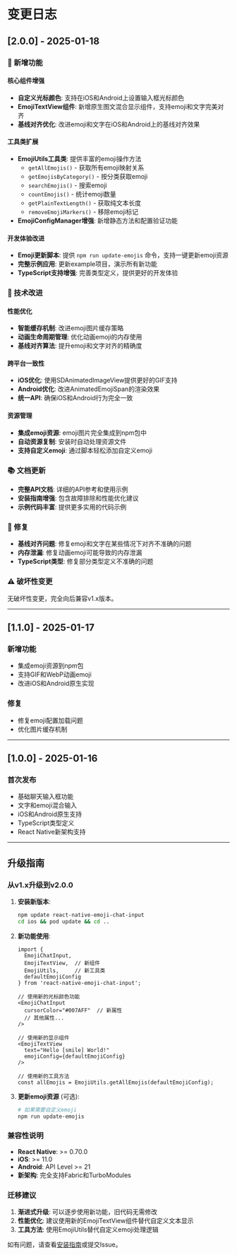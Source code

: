 # 变更日志

## [2.0.0] - 2025-01-18

### 🎉 新增功能

#### 核心组件增强
- **自定义光标颜色**: 支持在iOS和Android上设置输入框光标颜色
- **EmojiTextView组件**: 新增原生图文混合显示组件，支持emoji和文字完美对齐
- **基线对齐优化**: 改进emoji和文字在iOS和Android上的基线对齐效果

#### 工具类扩展
- **EmojiUtils工具类**: 提供丰富的emoji操作方法
  - `getAllEmojis()` - 获取所有emoji映射关系
  - `getEmojisByCategory()` - 按分类获取emoji
  - `searchEmojis()` - 搜索emoji
  - `countEmojis()` - 统计emoji数量
  - `getPlainTextLength()` - 获取纯文本长度
  - `removeEmojiMarkers()` - 移除emoji标记
- **EmojiConfigManager增强**: 新增静态方法和配置验证功能

#### 开发体验改进
- **Emoji更新脚本**: 提供 `npm run update-emojis` 命令，支持一键更新emoji资源
- **完整示例应用**: 更新example项目，演示所有新功能
- **TypeScript支持增强**: 完善类型定义，提供更好的开发体验

### 🔧 技术改进

#### 性能优化
- **智能缓存机制**: 改进emoji图片缓存策略
- **动画生命周期管理**: 优化动画emoji的内存使用
- **基线对齐算法**: 提升emoji和文字对齐的精确度

#### 跨平台一致性
- **iOS优化**: 使用SDAnimatedImageView提供更好的GIF支持
- **Android优化**: 改进AnimatedEmojiSpan的渲染效果
- **统一API**: 确保iOS和Android行为完全一致

#### 资源管理
- **集成emoji资源**: emoji图片完全集成到npm包中
- **自动资源复制**: 安装时自动处理资源文件
- **支持自定义emoji**: 通过脚本轻松添加自定义emoji

### 📚 文档更新

- **完整API文档**: 详细的API参考和使用示例
- **安装指南增强**: 包含故障排除和性能优化建议
- **示例代码丰富**: 提供更多实用的代码示例

### 🐛 修复

- **基线对齐问题**: 修复emoji和文字在某些情况下对齐不准确的问题
- **内存泄漏**: 修复动画emoji可能导致的内存泄漏
- **TypeScript类型**: 修复部分类型定义不准确的问题

### ⚠️ 破坏性变更

无破坏性变更，完全向后兼容v1.x版本。

---

## [1.1.0] - 2025-01-17

### 新增功能
- 集成emoji资源到npm包
- 支持GIF和WebP动画emoji
- 改进iOS和Android原生实现

### 修复
- 修复emoji配置加载问题
- 优化图片缓存机制

---

## [1.0.0] - 2025-01-16

### 首次发布
- 基础聊天输入框功能
- 文字和emoji混合输入
- iOS和Android原生支持
- TypeScript类型定义
- React Native新架构支持

---

## 升级指南

### 从v1.x升级到v2.0.0

1. **安装新版本**:
   ```bash
   npm update react-native-emoji-chat-input
   cd ios && pod update && cd ..
   ```

2. **新功能使用**:
   ```tsx
   import { 
     EmojiChatInput, 
     EmojiTextView,  // 新组件
     EmojiUtils,     // 新工具类
     defaultEmojiConfig 
   } from 'react-native-emoji-chat-input';

   // 使用新的光标颜色功能
   <EmojiChatInput
     cursorColor="#007AFF"  // 新属性
     // 其他属性...
   />

   // 使用新的显示组件
   <EmojiTextView
     text="Hello [smile] World!"
     emojiConfig={defaultEmojiConfig}
   />

   // 使用新的工具方法
   const allEmojis = EmojiUtils.getAllEmojis(defaultEmojiConfig);
   ```

3. **更新emoji资源** (可选):
   ```bash
   # 如果需要自定义emoji
   npm run update-emojis
   ```

### 兼容性说明

- **React Native**: >= 0.70.0
- **iOS**: >= 11.0  
- **Android**: API Level >= 21
- **新架构**: 完全支持Fabric和TurboModules

### 迁移建议

1. **渐进式升级**: 可以逐步使用新功能，旧代码无需修改
2. **性能优化**: 建议使用新的EmojiTextView组件替代自定义文本显示
3. **工具方法**: 使用EmojiUtils替代自定义emoji处理逻辑

如有问题，请查看[安装指南](docs/INSTALLATION.md)或提交Issue。

